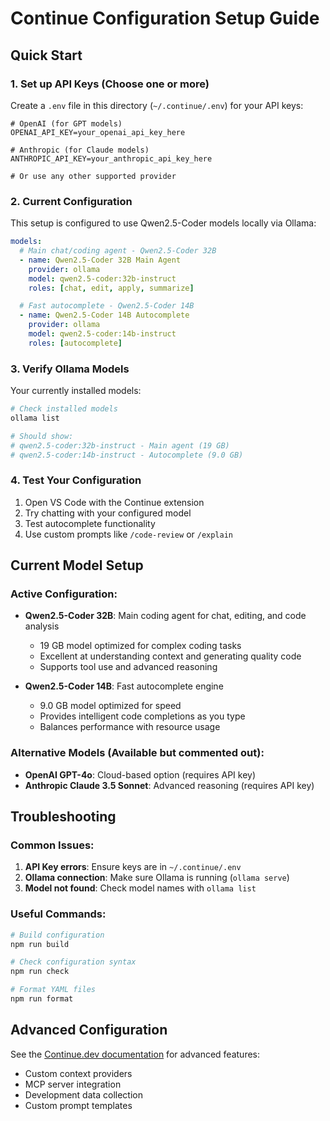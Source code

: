 # Continue Configuration Setup Guide

## Quick Start

### 1. Set up API Keys (Choose one or more)

Create a `.env` file in this directory (`~/.continue/.env`) for your API keys:

```env
# OpenAI (for GPT models)
OPENAI_API_KEY=your_openai_api_key_here

# Anthropic (for Claude models)
ANTHROPIC_API_KEY=your_anthropic_api_key_here

# Or use any other supported provider
```

### 2. Current Configuration

This setup is configured to use Qwen2.5-Coder models locally via Ollama:

```yaml
models:
  # Main chat/coding agent - Qwen2.5-Coder 32B
  - name: Qwen2.5-Coder 32B Main Agent
    provider: ollama
    model: qwen2.5-coder:32b-instruct
    roles: [chat, edit, apply, summarize]

  # Fast autocomplete - Qwen2.5-Coder 14B
  - name: Qwen2.5-Coder 14B Autocomplete
    provider: ollama
    model: qwen2.5-coder:14b-instruct
    roles: [autocomplete]
```

### 3. Verify Ollama Models

Your currently installed models:

```bash
# Check installed models
ollama list

# Should show:
# qwen2.5-coder:32b-instruct - Main agent (19 GB)
# qwen2.5-coder:14b-instruct - Autocomplete (9.0 GB)
```

### 4. Test Your Configuration

1. Open VS Code with the Continue extension
2. Try chatting with your configured model
3. Test autocomplete functionality
4. Use custom prompts like `/code-review` or `/explain`

## Current Model Setup

### Active Configuration:

- **Qwen2.5-Coder 32B**: Main coding agent for chat, editing, and code analysis
  - 19 GB model optimized for complex coding tasks
  - Excellent at understanding context and generating quality code
  - Supports tool use and advanced reasoning

- **Qwen2.5-Coder 14B**: Fast autocomplete engine
  - 9.0 GB model optimized for speed
  - Provides intelligent code completions as you type
  - Balances performance with resource usage

### Alternative Models (Available but commented out):

- **OpenAI GPT-4o**: Cloud-based option (requires API key)
- **Anthropic Claude 3.5 Sonnet**: Advanced reasoning (requires API key)

## Troubleshooting

### Common Issues:

1. **API Key errors**: Ensure keys are in `~/.continue/.env`
2. **Ollama connection**: Make sure Ollama is running (`ollama serve`)
3. **Model not found**: Check model names with `ollama list`

### Useful Commands:

```bash
# Build configuration
npm run build

# Check configuration syntax
npm run check

# Format YAML files
npm run format
```

## Advanced Configuration

See the [Continue.dev documentation](https://docs.continue.dev/reference) for advanced features:

- Custom context providers
- MCP server integration
- Development data collection
- Custom prompt templates
